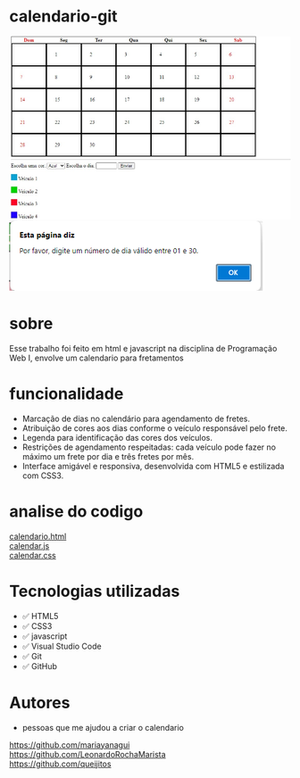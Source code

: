 # calendario-git
![teladeinicio](print.jpeg)
![teladeinicio](imagem.calen.png)

 # sobre 
 Esse trabalho foi feito em html e javascript na disciplina de Programação Web I, envolve um calendario para fretamentos  

 # funcionalidade
 * Marcação de dias no calendário para agendamento de fretes.
* Atribuição de cores aos dias conforme o veículo responsável pelo frete.
* Legenda para identificação das cores dos veículos.
* Restrições de agendamento respeitadas: cada veículo pode fazer no máximo um frete por dia e três fretes por mês.
* Interface amigável e responsiva, desenvolvida com HTML5 e estilizada com CSS3.
 # analise do codigo
  [calendario.html](/calendario.html)<br>
 [calendar.js](/calendar.js)<br>
 [calendar.css](/calendar.css)<br>

# Tecnologias utilizadas
* ✅  HTML5
* ✅  CSS3
* ✅  javascript
* ✅  Visual Studio Code 
* ✅  Git 
* ✅  GitHub

# Autores
 * pessoas que me ajudou a criar o calendario 
 
<https://github.com/mariayanagui><br>
<https://github.com/LeonardoRochaMarista><br> 
<https://github.com/queijitos><br> 